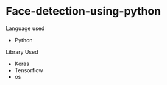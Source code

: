 # Face-detection-using-python

Language used

* Python

Library Used
 
 * Keras
 * Tensorflow
 * os
